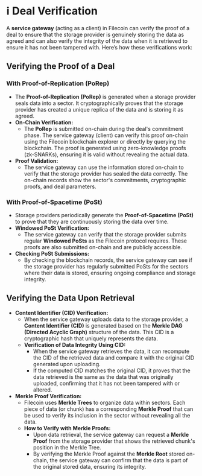 # ℹ️ Deal Verification

A **service gateway** (acting as a client) in Filecoin can verify the proof of a deal to ensure that the storage provider is genuinely storing the data as agreed and can also verify the integrity of the data when it is retrieved to ensure it has not been tampered with. Here’s how these verifications work:

## **Verifying the Proof of a Deal**

### **With Proof-of-Replication (PoRep)**

* The **Proof-of-Replication (PoRep)** is generated when a storage provider seals data into a sector. It cryptographically proves that the storage provider has created a unique replica of the data and is storing it as agreed.
* **On-Chain Verification:**
  * The **PoRep** is submitted on-chain during the deal's commitment phase. The service gateway (client) can verify this proof on-chain using the Filecoin blockchain explorer or directly by querying the blockchain. The proof is generated using zero-knowledge proofs (zk-SNARKs), ensuring it is valid without revealing the actual data.
* **Proof Validation:**
  * The service gateway can use the information stored on-chain to verify that the storage provider has sealed the data correctly. The on-chain records show the sector's commitments, cryptographic proofs, and deal parameters.

### **With Proof-of-Spacetime (PoSt)**

* Storage providers periodically generate the **Proof-of-Spacetime (PoSt)** to prove that they are continuously storing the data over time.
* **Windowed PoSt Verification:**
  * The service gateway can verify that the storage provider submits regular **Windowed PoSts** as the Filecoin protocol requires. These proofs are also submitted on-chain and are publicly accessible.
* **Checking PoSt Submissions:**
  * By checking the blockchain records, the service gateway can see if the storage provider has regularly submitted PoSts for the sectors where their data is stored, ensuring ongoing compliance and storage integrity.

## **Verifying the Data Upon Retrieval**

* **Content Identifier (CID) Verification:**
  * When the service gateway uploads data to the storage provider, a **Content Identifier (CID)** is generated based on the **Merkle DAG (Directed Acyclic Graph)** structure of the data. This CID is a cryptographic hash that uniquely represents the data.
  * **Verification of Data Integrity Using CID:**
    * When the service gateway retrieves the data, it can recompute the CID of the retrieved data and compare it with the original CID generated upon uploading.
    * If the computed CID matches the original CID, it proves that the data retrieved is the same as the data that was originally uploaded, confirming that it has not been tampered with or altered.
* **Merkle Proof Verification:**
  * Filecoin uses **Merkle Trees** to organize data within sectors. Each piece of data (or chunk) has a corresponding **Merkle Proof** that can be used to verify its inclusion in the sector without revealing all the data.
  * **How to Verify with Merkle Proofs:**
    * Upon data retrieval, the service gateway can request a **Merkle Proof** from the storage provider that shows the retrieved chunk's position in the Merkle Tree.
    * By verifying the Merkle Proof against the **Merkle Root** stored on-chain, the service gateway can confirm that the data is part of the original stored data, ensuring its integrity.

